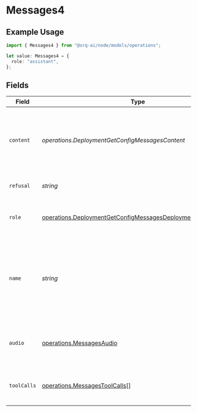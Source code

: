 # Messages4

## Example Usage

```typescript
import { Messages4 } from "@orq-ai/node/models/operations";

let value: Messages4 = {
  role: "assistant",
};
```

## Fields

| Field                                                                                                                                        | Type                                                                                                                                         | Required                                                                                                                                     | Description                                                                                                                                  |
| -------------------------------------------------------------------------------------------------------------------------------------------- | -------------------------------------------------------------------------------------------------------------------------------------------- | -------------------------------------------------------------------------------------------------------------------------------------------- | -------------------------------------------------------------------------------------------------------------------------------------------- |
| `content`                                                                                                                                    | *operations.DeploymentGetConfigMessagesContent*                                                                                              | :heavy_minus_sign:                                                                                                                           | The contents of the assistant message. Required unless `tool_calls` or `function_call` is specified.                                         |
| `refusal`                                                                                                                                    | *string*                                                                                                                                     | :heavy_minus_sign:                                                                                                                           | The refusal message by the assistant.                                                                                                        |
| `role`                                                                                                                                       | [operations.DeploymentGetConfigMessagesDeploymentsRequestRole](../../models/operations/deploymentgetconfigmessagesdeploymentsrequestrole.md) | :heavy_check_mark:                                                                                                                           | The role of the messages author, in this case `assistant`.                                                                                   |
| `name`                                                                                                                                       | *string*                                                                                                                                     | :heavy_minus_sign:                                                                                                                           | An optional name for the participant. Provides the model information to differentiate between participants of the same role.                 |
| `audio`                                                                                                                                      | [operations.MessagesAudio](../../models/operations/messagesaudio.md)                                                                         | :heavy_minus_sign:                                                                                                                           | Data about a previous audio response from the model.                                                                                         |
| `toolCalls`                                                                                                                                  | [operations.MessagesToolCalls](../../models/operations/messagestoolcalls.md)[]                                                               | :heavy_minus_sign:                                                                                                                           | The tool calls generated by the model, such as function calls.                                                                               |